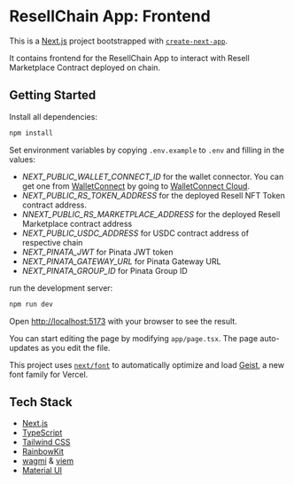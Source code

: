 # ResellChain App: Frontend

This is a [Next.js](https://nextjs.org) project bootstrapped with [`create-next-app`](https://nextjs.org/docs/app/api-reference/cli/create-next-app).

It contains frontend for the ResellChain App to interact with Resell Marketplace Contract deployed on chain.

## Getting Started

Install all dependencies:

```bash
npm install
```

Set environment variables by copying `.env.example` to `.env` and filling in the values:

- _NEXT_PUBLIC_WALLET_CONNECT_ID_ for the wallet connector. You can get one from [WalletConnect](https://walletconnect.org/) by going to [WalletConnect Cloud](https://cloud.walletconnect.com/sign-in).
- _NEXT_PUBLIC_RS_TOKEN_ADDRESS_ for the deployed Resell NFT Token contract address.
- _NNEXT_PUBLIC_RS_MARKETPLACE_ADDRESS_ for the deployed Resell Marketplace contract address
- _NEXT_PUBLIC_USDC_ADDRESS_ for USDC contract address of respective chain
- _NEXT_PINATA_JWT_ for Pinata JWT token
- _NEXT_PINATA_GATEWAY_URL_ for Pinata Gateway URL
- _NEXT_PINATA_GROUP_ID_ for Pinata Group ID

run the development server:

```bash
npm run dev
```

Open [http://localhost:5173](http://localhost:5173) with your browser to see the result.

You can start editing the page by modifying `app/page.tsx`. The page auto-updates as you edit the file.

This project uses [`next/font`](https://nextjs.org/docs/app/building-your-application/optimizing/fonts) to automatically optimize and load [Geist](https://vercel.com/font), a new font family for Vercel.

## Tech Stack

- [Next.js](https://nextjs.org/)
- [TypeScript](https://www.typescriptlang.org/)
- [Tailwind CSS](https://tailwindcss.com/)
- [RainbowKit](https://www.rainbowkit.com/)
- [wagmi](https://wagmi.sh/) & [viem](https://viem.sh/)
- [Material UI](https://mui.com/material-ui/)
